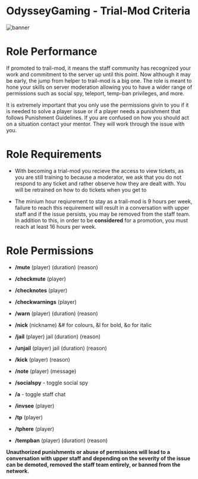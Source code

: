 # OdysseyGaming - Trial-Mod Criteria
![banner](https://media.discordapp.net/attachments/296281857232732161/923334494549835827/unknown.png)
# Role Performance

If promoted to trail-mod, it means the staff community has recognized your work and commitment to the server up until this point. Now although it may be early, the jump from helper to trail-mod is a big one. The role is meant to hone your skills on server moderation allowing you to have a wider range of permissions such as social spy, teleport, temp-ban privileges, and more. 

It is extremely important that you only use the permissions givin to you if it is needed to solve a player issue or if a player needs a punishment that follows Punishment Guidelines. If you are confused on how you should act on a situation contact your mentor. They will work through the issue with you. 

# Role Requirements 

- With becoming a trial-mod you recieve the access to view tickets, as you are still training to because a moderator, we ask that you do not respond to any ticket and rather observe how they are dealt with. You will be retrained on how to do tickets when you get to 

- The minium hour reqiurement to stay as a trail-mod is 9 hours per week, failure to reach this requirement will result in a conversation with upper staff and if the issue persists, you may be removed from the staff team. In addition to this, in order to be **considered** for a promotion, you must reach at least 16 hours per week.

# Role Permissions

- **/mute** (player) (duration) (reason)

- **/checkmute** (player)

- **/checknotes** (player)

- **/checkwarnings** (player) 

- **/warn** (player) (duration) (reason)

- **/nick** (nickname) &# for colours, &l for bold, &o for italic

- **/jail** (player) jail (duration) (reason)

- **/unjail** (player) jail (duration) (reason)

- **/kick** (player) (reason)

- **/note** (player) (message)

- **/socialspy** - toggle social spy

- **/a** - toggle staff chat

- **/invsee** (player)

- **/tp** (player)

- **/tphere** (player)

- **/tempban** (player) (duration) (reason)


**Unauthorized punishments or abuse of permissions will lead to a conversation with upper staff and depending on the severity of the issue can be demoted, removed the staff team                                                                  entirely, or banned from the network.**
